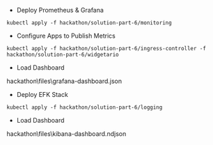 

- Deploy Prometheus & Grafana

```
kubectl apply -f hackathon/solution-part-6/monitoring 
```

- Configure Apps to Publish Metrics

```
kubectl apply -f hackathon/solution-part-6/ingress-controller -f hackathon/solution-part-6/widgetario
```


- Load Dashboard

hackathon\files\grafana-dashboard.json

- Deploy EFK Stack


```
kubectl apply -f hackathon/solution-part-6/logging 
```

- Load Dashboard

hackathon\files\kibana-dashboard.ndjson


